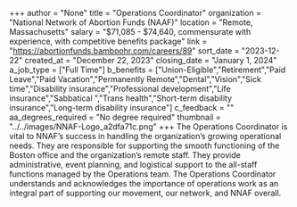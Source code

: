 +++
author = "None"
title = "Operations Coordinator"
organization = "National Network of Abortion Funds (NAAF)"
location = "Remote, Massachusetts"
salary = "$71,085 - $74,640, commensurate with experience, with competitive benefits package"
link = "https://abortionfunds.bamboohr.com/careers/89"
sort_date = "2023-12-22"
created_at = "December 22, 2023"
closing_date = "January 1, 2024"
a_job_type = ["Full Time"]
b_benefits = ["Union-Eligible","Retirement","Paid Leave","Paid Vacation","Permanently Remote","Dental","Vision","Sick time","Disability insurance","Professional development","Life insurance","Sabbatical ","Trans health","Short-term disability insurance","Long-term disability insurance"]
c_feedback = ""
aa_degrees_required = "No degree required"
thumbnail = "../../images/NNAF-Logo_a2dfa71c.png"
+++
The Operations Coordinator is vital to NNAF’s success in handling the organization’s growing operational needs. They are responsible for supporting the smooth functioning of the Boston office and the organization’s remote staff. They provide  administrative, event planning, and logistical support to the all-staff functions managed by the Operations team. The Operations Coordinator understands and acknowledges the importance of operations work as an integral part of supporting our movement, our network, and NNAF overall.